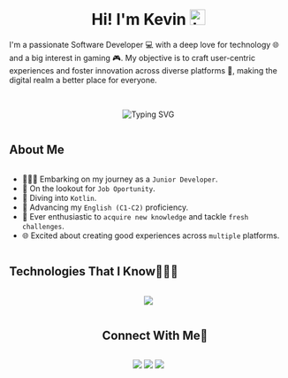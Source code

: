 <h1 align="center"> Hi! I'm Kevin <img src="https://user-images.githubusercontent.com/1303154/88677602-1635ba80-d120-11ea-84d8-d263ba5fc3c0.gif" width="28px" alt="hi"></h1>

<!-- Initial description -->
I'm a passionate Software Developer 💻 with a deep love for technology 🌐 and a big interest in gaming 🎮. My objective is to craft user-centric experiences and foster innovation across diverse platforms 🚀, making the digital realm a better place for everyone.

<br>

<!-- Random Words About Me Banner -->
<p align="center"> 
  <a><img src="https://readme-typing-svg.demolab.com?font=Fira+Code&duration=2800&pause=1000&color=2F81F7&center=true&vCenter=true&random=true&width=435&lines=Backend+Developer+%F0%9F%93%82.;Competitive+Programmer+%F0%9F%92%BB.;Technology+Lover+%F0%9F%A9%B7.;AI+Enthusiast+%F0%9F%A4%96.;Code+Explorer+%F0%9F%9A%80.;Continuous+Learner+%F0%9F%93%9A.;Mobile+App+Developer+%F0%9F%93%B1.;Bug+Hunter+%F0%9F%90%9B." alt="Typing SVG" />
  </a>
</p>


<!-- About Me -->
<h2 style="display: inline-block">About Me</h2>

- 👨🏻‍💻 Embarking on my journey as a `Junior Developer`.
- 🤔 On the lookout for `Job Oportunity`.
- 🌱 Diving into `Kotlin`.
- 🌱 Advancing my `English (C1-C2)` proficiency.
- 🌟 Ever enthusiastic to `acquire new knowledge` and tackle `fresh challenges`.
- 🌐 Excited about creating good experiences across `multiple` platforms.

<!-- Technologies That I Know -->
<h2 style="display: inline-block">Technologies That I Know👨🏻‍💻</h2>

<!-- icons -->
<p align="center">
  <a href="https://skillicons.dev">
    <img src="https://skillicons.dev/icons?i=androidstudio,arduino,aws,bash,css,discord,bots,docker,eclipse,firebase,git,github,gitlab,gradle,graphql,html,instagram,java,kotlin,linkedin,linux,mongodb,mysql,ps,postgres,postman,powershell,raspberrypi,twitter,visualstudio,wordpress&perline=14" />
  </a>
</p>


<!-- Connect with me -->
<div id="user-content-toc">
  <ul align="center">
    <summary><h2 style="display: inline-block">Connect With Me🤝</h2></summary>
  </ul>
</div>

<!--icons and links-->
<p align="center">
<a href="www.linkedin.com/in/kevin-llaberia-sanchez"><img src="https://img.shields.io/badge/-Kevin%20Llaberia%20Sanchez-0077B5?style=flat&logo=Linkedin&logoColor=white"/></a>
<a href="mailto:oyokedev@gmail.com"><img src="https://img.shields.io/badge/-oyokedev@gmail.com-D14836?style=flat&logo=Gmail&logoColor=white"/></a>
<a href="https://www.instagram.com/kevin_llaberia/"><img src="https://img.shields.io/badge/-@kevin__llaberia-E4405F?style=flat&logo=Instagram&logoColor=white"/></a>
</p>
  
</p>

